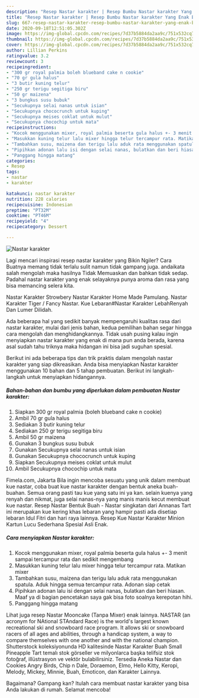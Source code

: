```yaml
---
description: "Resep Nastar karakter | Resep Bumbu Nastar karakter Yang Enak Banget"
title: "Resep Nastar karakter | Resep Bumbu Nastar karakter Yang Enak Banget"
slug: 667-resep-nastar-karakter-resep-bumbu-nastar-karakter-yang-enak-banget
date: 2020-09-18T12:51:05.302Z
image: https://img-global.cpcdn.com/recipes/7d37b5884da2aa9c/751x532cq70/nastar-karakter-foto-resep-utama.jpg
thumbnail: https://img-global.cpcdn.com/recipes/7d37b5884da2aa9c/751x532cq70/nastar-karakter-foto-resep-utama.jpg
cover: https://img-global.cpcdn.com/recipes/7d37b5884da2aa9c/751x532cq70/nastar-karakter-foto-resep-utama.jpg
author: Lillian Perkins
ratingvalue: 3.2
reviewcount: 3
recipeingredient:
- "300 gr royal palmia boleh blueband cake n cookie"
- "70 gr gula halus"
- "3 butir kuning telur"
- "250 gr terigu segitiga biru"
- "50 gr maizena"
- "3 bungkus susu bubuk"
- "Secukupnya selai nanas untuk isian"
- "Secukupnya chococrunch untuk kuping"
- "Secukupnya meises coklat untuk mulut"
- "Secukupnya chocochip untuk mata"
recipeinstructions:
- "Kocok menggunakan mixer, royal palmia beserta gula halus +- 3 menit sampai tercampur rata dan sedikit mengembang"
- "Masukkan kuning telur lalu mixer hingga telur tercampur rata. Matikan mixer"
- "Tambahkan susu, maizena dan terigu lalu aduk rata menggunakan spatula. Aduk hingga semua tercampur rata. Adonan siap cetak"
- "Pipihkan adonan lalu isi dengan selai nanas, bulatkan dan beri hiasan. Maaf ya di bagian pencetakan saya gak bisa foto soalnya kerepotan hihi."
- "Panggang hingga matang"
categories:
- Resep
tags:
- nastar
- karakter

katakunci: nastar karakter 
nutrition: 228 calories
recipecuisine: Indonesian
preptime: "PT32M"
cooktime: "PT46M"
recipeyield: "4"
recipecategory: Dessert

---
```



![Nastar karakter](https://img-global.cpcdn.com/recipes/7d37b5884da2aa9c/751x532cq70/nastar-karakter-foto-resep-utama.jpg)

Lagi mencari inspirasi resep nastar karakter yang Bikin Ngiler? Cara Buatnya memang tidak terlalu sulit namun tidak gampang juga. andaikata salah mengolah maka hasilnya Tidak Memuaskan dan bahkan tidak sedap. Padahal nastar karakter yang enak selayaknya punya aroma dan rasa yang bisa memancing selera kita.

Nastar Karakter Strowbery Nastar Karakter Home Made Pamulang. Nastar Karakter Tiger / Fancy Nastar. Kue Lebaran#Nastar Karakter LebahRenyah Dan Lumer Dilidah.

Ada beberapa hal yang sedikit banyak mempengaruhi kualitas rasa dari nastar karakter, mulai dari jenis bahan, kedua pemilihan bahan segar hingga cara mengolah dan menghidangkannya. Tidak usah pusing kalau ingin menyiapkan nastar karakter yang enak di mana pun anda berada, karena asal sudah tahu triknya maka hidangan ini bisa jadi suguhan spesial.


Berikut ini ada beberapa tips dan trik praktis dalam mengolah nastar karakter yang siap dikreasikan. Anda bisa menyiapkan Nastar karakter menggunakan 10 bahan dan 5 tahap pembuatan. Berikut ini langkah-langkah untuk menyiapkan hidangannya.

<!--inarticleads1-->

##### Bahan-bahan dan bumbu yang diperlukan dalam pembuatan Nastar karakter:

1. Siapkan 300 gr royal palmia (boleh blueband cake n cookie)
1. Ambil 70 gr gula halus
1. Sediakan 3 butir kuning telur
1. Sediakan 250 gr terigu segitiga biru
1. Ambil 50 gr maizena
1. Gunakan 3 bungkus susu bubuk
1. Gunakan Secukupnya selai nanas untuk isian
1. Gunakan Secukupnya chococrunch untuk kuping
1. Siapkan Secukupnya meises coklat untuk mulut
1. Ambil Secukupnya chocochip untuk mata


Fimela.com, Jakarta Bila ingin mencoba sesuatu yang unik dalam membuat kue nastar, coba buat kue nastar karakter dengan bentuk aneka buah-buahan. Semua orang pasti tau kue yang satu ini ya kan. selain kuenya yang renyah dan nikmat, juga selai nanas-nya yang manis manis kecut membuat kue nastar. Resep Nastar Bentuk Buah - Nastar singkatan dari Annanas Tart ini merupakan kue kering khas lebaran yang hampir pasti ada disetiap lebaran Idul Fitri dan hari raya lainnya. Resep Kue Nastar Karakter Minion Kartun Lucu Sederhana Spesial Asli Enak. 

<!--inarticleads2-->

##### Cara menyiapkan Nastar karakter:

1. Kocok menggunakan mixer, royal palmia beserta gula halus +- 3 menit sampai tercampur rata dan sedikit mengembang
1. Masukkan kuning telur lalu mixer hingga telur tercampur rata. Matikan mixer
1. Tambahkan susu, maizena dan terigu lalu aduk rata menggunakan spatula. Aduk hingga semua tercampur rata. Adonan siap cetak
1. Pipihkan adonan lalu isi dengan selai nanas, bulatkan dan beri hiasan. Maaf ya di bagian pencetakan saya gak bisa foto soalnya kerepotan hihi.
1. Panggang hingga matang


Lihat juga resep Nastar Mooncake (Tanpa Mixer) enak lainnya. NASTAR (an acronym for NAtional STAndard Race) is the world&#39;s largest known recreational ski and snowboard race program. It allows ski or snowboard racers of all ages and abilities, through a handicap system, a way to compare themselves with one another and with the national champion. Shutterstock koleksiyonunda HD kalitesinde Nastar Karakter Buah Small Pineapple Tart temalı stok görseller ve milyonlarca başka telifsiz stok fotoğraf, illüstrasyon ve vektör bulabilirsiniz. Tersedia Aneka Nastar dan Cookies Angry Birds, Chip n Dale, Doraemon, Elmo, Hello Kitty, Keropi, Melody, Mickey, Minnie, Buah, Emoticon, dan Karakter Lainnya. 

Bagaimana? Gampang kan? Itulah cara membuat nastar karakter yang bisa Anda lakukan di rumah. Selamat mencoba!
